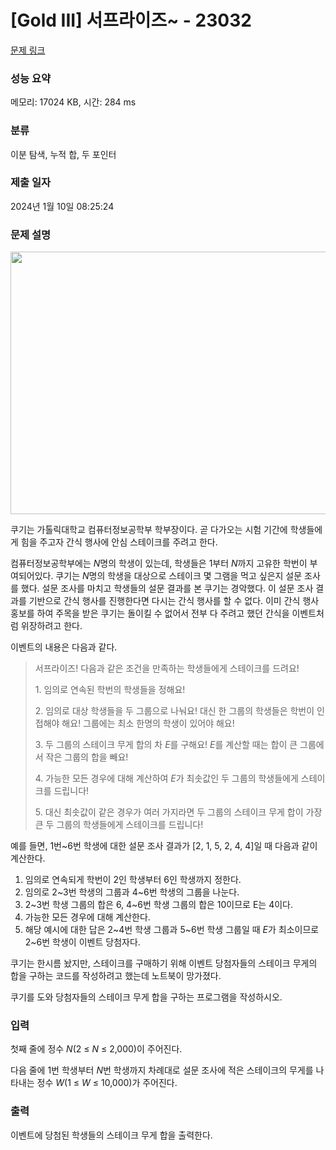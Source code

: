 # [Gold III] 서프라이즈~ - 23032 

[문제 링크](https://www.acmicpc.net/problem/23032) 

### 성능 요약

메모리: 17024 KB, 시간: 284 ms

### 분류

이분 탐색, 누적 합, 두 포인터

### 제출 일자

2024년 1월 10일 08:25:24

### 문제 설명

<p style="text-align: center;"><img alt="" src="https://upload.acmicpc.net/a03d9f54-b00b-48ed-be65-1a094b44f23e/-/preview/" style="height: 420px; width: 600px;"></p>

<p>쿠기는 가톨릭대학교 컴퓨터정보공학부 학부장이다. 곧 다가오는 시험 기간에 학생들에게 힘을 주고자 간식 행사에 안심 스테이크를 주려고 한다.</p>

<p>컴퓨터정보공학부에는 <em>N</em>명의 학생이 있는데, 학생들은 1부터 <em>N</em>까지 고유한 학번이 부여되어있다. 쿠기는 <em>N</em>명의 학생을 대상으로 스테이크 몇 그램을 먹고 싶은지 설문 조사를 했다. 설문 조사를 마치고 학생들의 설문 결과를 본 쿠기는 경악했다. 이 설문 조사 결과를 기반으로 간식 행사를 진행한다면 다시는 간식 행사를 할 수 없다. 이미 간식 행사 홍보를 하여 주목을 받은 쿠기는 돌이킬 수 없어서 전부 다 주려고 했던 간식을 이벤트처럼 위장하려고 한다.</p>

<p>이벤트의 내용은 다음과 같다.</p>

<blockquote>
<p>서프라이즈! 다음과 같은 조건을 만족하는 학생들에게 스테이크를 드려요!</p>

<p>1. 임의로 연속된 학번의 학생들을 정해요!</p>

<p>2. 임의로 대상 학생들을 두 그룹으로 나눠요! 대신 한 그룹의 학생들은 학번이 인접해야 해요! 그룹에는 최소 한명의 학생이 있어야 해요!</p>

<p>3. 두 그룹의 스테이크 무게 합의 차 <em>E</em>를 구해요! <em>E</em>를 계산할 때는 합이 큰 그룹에서 작은 그룹의 합을 빼요!</p>

<p>4. 가능한 모든 경우에 대해 계산하여 <em>E</em>가 최솟값인 두 그룹의 학생들에게 스테이크를 드립니다!</p>

<p>5. 대신 최솟값이 같은 경우가 여러 가지라면 두 그룹의 스테이크 무게 합이 가장 큰 두 그룹의 학생들에게 스테이크를 드립니다!</p>
</blockquote>

<p>예를 들면, 1번~6번 학생에 대한 설문 조사 결과가 [2, 1, 5, 2, 4, 4]일 때 다음과 같이 계산한다.</p>

<ol>
	<li>임의로 연속되게 학번이 2인 학생부터 6인 학생까지 정한다.</li>
	<li>임의로 2~3번 학생의 그룹과 4~6번 학생의 그룹을 나눈다.</li>
	<li>2~3번 학생 그룹의 합은 6, 4~6번 학생 그룹의 합은 10이므로 E는 4이다.</li>
	<li>가능한 모든 경우에 대해 계산한다.</li>
	<li>해당 예시에 대한 답은 2~4번 학생 그룹과 5~6번 학생 그룹일 때 <em>E</em>가 최소이므로 2~6번 학생이 이벤트 당첨자다.</li>
</ol>

<p>쿠기는 한시름 놨지만, 스테이크를 구매하기 위해 이벤트 당첨자들의 스테이크 무게의 합을 구하는 코드를 작성하려고 했는데 노트북이 망가졌다.</p>

<p>쿠기를 도와 당첨자들의 스테이크 무게 합을 구하는 프로그램을 작성하시오.</p>

### 입력 

 <p>첫째 줄에 정수 <em>N</em>(2 ≤ <em>N</em> ≤ 2,000)이 주어진다.</p>

<p>다음 줄에 1번 학생부터 <em>N</em>번 학생까지 차례대로 설문 조사에 적은 스테이크의 무게를 나타내는 정수 <em>W</em>(1 ≤ <em>W</em> ≤ 10,000)가 주어진다.</p>

### 출력 

 <p>이벤트에 당첨된 학생들의 스테이크 무게 합을 출력한다.</p>

